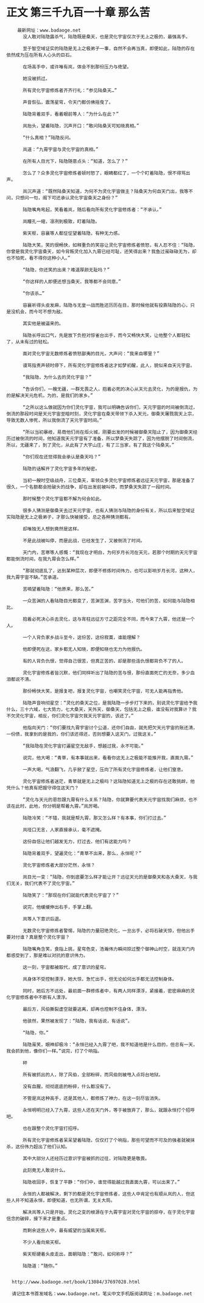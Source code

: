# 正文 第三千九百一十章 那么苦
        最新网址：www.badaoge.net
          没人敢对陆隐露杀气，陆隐既是桑天，也是灵化宇宙仅次于无上之极的，最强高手。
      
          至于智空域证实的陆隐是无上之极弟子一事，自然不会再当真，即便如此，陆隐的存在依然成为压在所有人心头的巨石。
      
          在场高手中，或许唯有岚，体会不到那份压力与绝望。
      
          她没被抓过。
      
          所有灵化宇宙修炼者齐齐行礼：“参见陆桑天…”
      
          声音恢弘，震荡星穹，令天门都仿佛摇曳了。
      
          陆隐背着双手，看着眼前等人：“为什么在此？”
      
          岚抬头，望着陆隐，沉声开口：“敢问陆桑天可知晓真相。”
      
          “什么真相？”陆隐反问。
      
          岚道：“九霄宇宙与灵化宇宙的真相。”
      
          在所有人目光下，陆隐随意点头：“知道，怎么了？”
      
          怎么了？众多灵化宇宙修炼者顿时怒了，眼睛都红了，一个个盯着陆隐，恨不得骂出声。
      
          岚沉声道：“既然陆桑天知道，为何不为灵化宇宙做主？陆桑天为何自天门出，我等不问，只想问一句，阁下可还承认灵化宇宙桑天之身份？”
      
          陆隐嘴角弯起，笑看着岚，随后看向所有灵化宇宙修炼者：“不承认。”
      
          岚瞳孔一缩，凛冽到极致，盯着陆隐。
      
          紫天枢，容襄等人都怔怔望着陆隐，有种无力感。
      
          陆隐大笑，笑的很畅快，如释重负的笑容让灵化宇宙修炼者愤怒，有人忍不住：“陆隐，你曾是我灵化宇宙桑天，如今背叛灵化加入九霄已经可耻，还笑得出来？我鱼过虽碌碌无为，却也不怕死，看不得你这种小人。”
      
          “陆隐，你还笑的出来？难道厚颜无耻吗？”
      
          “你这样的人即便还想当桑天，我等都不会同意。”
      
          “你该杀…”
      
          容襄听得头皮发麻，陆隐与无皇一战而胜还历历在目，那时候他就有投靠陆隐的心，只是没机会，而今可不想为敌。
      
          其实他是被逼来的。
      
          陆隐长呼出口气，先是放下负担对惊雀台出手，而今又畅快大笑，让他整个人都轻松了，从未有过的轻松。
      
          面对灵化宇宙无数修炼者愤怒鄙夷的目光，大声问：“我来自哪里？”
      
          谩骂指责声顿时停下，所有灵化宇宙修炼者这才如梦初醒，此人，貌似来自天元宇宙。
      
          “我陆隐，为什么去的灵化宇宙？”
      
          “告诉你们，一艘无疆，一群无畏之人，抱着必死的决心从天元去灵化，为的是报仇，为的是解决天元危机，为的，是我们的家乡。”
      
          “之所以这么做就因为你们灵化宇宙，我可以明确告诉你们，天元宇宙的时间被倒流过，倒流的那段时间是天元宇宙至暗时刻，灵化宇宙在桑天带领下杀入天元，御桑天屠戮我天上宗，导致无数人惨死，所以我倒流了天元宇宙时间。”
      
          “所以当初暴岐，易商他们尚在炬火城，刚要出发的时候被御桑天阻止了，因为御桑天经历过被倒流的时间，他知道我天元宇宙有了准备，所以梦桑天失踪了，因为他摆脱了时间倒流，所以，无疆来了，到了灵化，从此有了大宇山庄，有了三当家，有了我这个陆桑天。”
      
          “你们现在还觉得我会承认是桑天吗？”
      
          陆隐的话解开了灵化宇宙多年的秘密。
      
          当初一艘时空级战舟，三位桑天，率领众多灵化宇宙修炼者远征天元宇宙，那是准备了很久，一个名额都会抢破头的战争，却在出发前被叫停，而梦桑天失踪了一段时间。
      
          那时候整个灵化宇宙都不解为何会如此。
      
          很多人猜测是御桑天去过天元宇宙，也有人猜测与陆隐的身份有关，所以后来智空域证实陆隐是无上之极弟子，才那么快被接受，总之各种猜测都有。
      
          却唯独无人想到竟然是这样。
      
          不是此战被叫停，而是此战，已经发生了，又被倒流了时间。
      
          天门内，苦寒等人感慨：“我现在才明白，为何岁月长河在天元，若那个时期的天元宇宙都能倒流时间，在我九霄会怎么样。”
      
          “那就彻底乱了，达到某种层次，即便不修炼时间伟力，也可以影响岁月长河，这种人，我九霄宇宙不缺。”苦承道。
      
          苦喃望着陆隐：“他原来，那么苦。”
      
          一众苦渊的人看陆隐目光都变了，苦渊苦渊，苦字当头，可他们的苦，如何能与陆隐相比。
      
          抱着必死决心杀去灵化，这与宵柱远征方寸之距完全不同，而今来了九霄，他还是一个人。
      
          一个人背负家乡战斗至今，这份苦，这份寂寞，谁能理解？
      
          他即便死在这，家乡都无人知晓，即便知晓也无力为他报仇。
      
          有的人背负仇恨，觉得自己很苦，但真正苦的，却是那些连仇恨都背负不了的人。
      
          灵化宇宙修炼者皆沉默，他们同样听出了陆隐的苦与恨，那份直面死亡的无奈，多少血泪都说不清。
      
          那份畅快大笑，是报复吧，报复灵化宇宙，也嘲笑灵化宇宙，可无人能再指责他。
      
          陆隐声音响彻星空：“灵化的桑天之位，是我陆隐一步步打下来的，别说灵化宇宙给予我什么，三十六域，七大势力，七大桑天，天外天，御桑天，包括无上之极，谁没有对我算计？我不欠灵化宇宙，相反，你们灵化宇宙欠我天元宇宙的，该还了。”
      
          他指向天门：“你们要找九霄宇宙讨个公道，还你们自由，就先把欠天元宇宙的账还清，一份债，我拿到的是我的，你们该还得还，否则想要入这天门，过我这关。”
      
          “我陆隐在灵化宇宙打遍星空无敌手，想越过我，永不可能。”
      
          说完，他大喝：“青草，有本事就出来，看看你这无上之极能不能推开我，直面九霄。”
      
          一声大喝，气浪翻飞，几乎掀了星空，压向了所有灵化宇宙修炼者，让他们窒息。
      
          灵化宇宙修炼者迷茫，青草就是无上之极吗？这陆隐知道无上之极的存在还敢挑衅，他凭什么？他真有把握守得住这天门？
      
          “灵化与天元的恩怨跟九霄有什么关系？陆隐，你就算要代表天元宇宙找我们麻烦，也不该在此时，此地，你分明是帮着九霄。”岚厉喝。
      
          陆隐冷笑：“不错，我就是帮九霄，那又怎么样？有本事，你们打过去。”
      
          岚哑口无言，人家直接承认，毫不遮掩。
      
          这份自信让他们越发无力，打过去，他们有这能力吗？
      
          陆隐背着双手，望遍灵化：“青草不出来，那么，永恒呢？”
      
          灵化宇宙修炼者大部分茫然，永恒？
      
          岚目光一变：“陆隐，你到底要怎么样才能让开？远征天元的是御桑天和各大桑天，与我们无关，我们代表不了灵化宇宙。”
      
          陆隐笑了：“那现在你们就能代表灵化宇宙了？”
      
          说完，他缓缓伸出右手，手掌上翻。
      
          岚等人下意识后退。
      
          无数灵化宇宙修炼者警惕，陆隐的力量冠绝灵化，一旦出手，必将石破天惊，但他出手要对付谁？真是整个灵化宇宙？
      
          陆隐嘴角含笑，食指上挑，星穹色变，浩瀚伟力瞬间掠过整个御神山时空，就连天门内都感受到了，那是难以对抗的意识伟力。
      
          这一刻，宇宙都被取代，成了意识的星穹。
      
          岚身体不受控制漂浮，她大惊，急忙出手，但无论如何出手都无法控制身体。
      
          同时，她后方不远处，最前面一群修炼者中，有两人同样漂浮，紧接着，密密麻麻的灵化宇宙修炼者中不断有人漂浮。
      
          最后方，风伯撕裂虚空就要逃离，却再也控制不住身体，漂浮。
      
          他骇然，果然被发现了：“陆隐，我有话说，有话说”。
      
          “陆隐，你。”
      
          陆隐虽笑，眼神却极冷：“永恒已经入九霄了吧，我不知道他是什么目的，但总有一天，我会抓到他，像你们一样。”说完，打了个响指。
      
          砰
      
          所有被抓出的人，除了风伯，全部粉碎，而风伯则被甩入点将台地狱。
      
          没有血腥，彻彻底底的粉碎，什么都没有了。
      
          不管是岚这种高手，还是其他人，都修炼了神力，在这一刻尽皆消失。
      
          永恒明明已经入了九霄，这些人还在天门外，等于被放弃了，那么，就跟永恒打个招呼吧。
      
          也在跟整个灵化宇宙打招呼。
      
          所有灵化宇宙修炼者呆呆望着陆隐，仅仅打了个响指，那些可望而不可及的强者就被抹杀，这份伟力超出了他们认知。
      
          其中大部分人还经历过意识宇宙被抓的过往，对陆隐更是敬畏。
      
          此刻竟无人敢说什么。
      
          陆隐收回手，恢复了平静：“你们中，谁觉得能越过我直面九霄，可以出来了。”
      
          永恒的人都被解决，剩下的都是灵化宇宙修炼者，这些人中肯定也有顺从岚的人，但这些人并不知道永恒，即便知道，也无所谓，无关大局。
      
          解决岚等人只是开始，灵化之变的根源在于九霄宇宙对灵化宇宙的掠夺，在于灵化宇宙信念的破碎，接下来才是重点。
      
          而剩余这些人中，最有威望的当属紫天枢。
      
          不少人看向紫天枢。
      
          紫天枢硬着头皮走出，面朝陆隐：“敢问，如何称呼？”
      
          陆隐道：“随你。”
      
      
      http://www.badaoge.net/book/13084/37697028.html
      
      请记住本书首发域名：www.badaoge.net。笔尖中文手机版阅读网址：m.badaoge.net